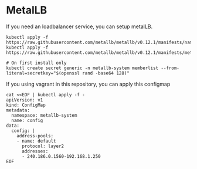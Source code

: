 # MetalLB
If you need an loadbalancer service, you can setup metalLB.

```
kubectl apply -f https://raw.githubusercontent.com/metallb/metallb/v0.12.1/manifests/namespace.yaml
kubectl apply -f https://raw.githubusercontent.com/metallb/metallb/v0.12.1/manifests/metallb.yaml

# On first install only
kubectl create secret generic -n metallb-system memberlist --from-literal=secretkey="$(openssl rand -base64 128)"
```

If you using vagrant in this repository, you can apply this configmap
```
cat <<EOF | kubectl apply -f -
apiVersion: v1
kind: ConfigMap
metadata:
  namespace: metallb-system
  name: config
data:
  config: |
    address-pools:
    - name: default
      protocol: layer2
      addresses:
      - 240.186.0.1560-192.168.1.250
EOF
```
